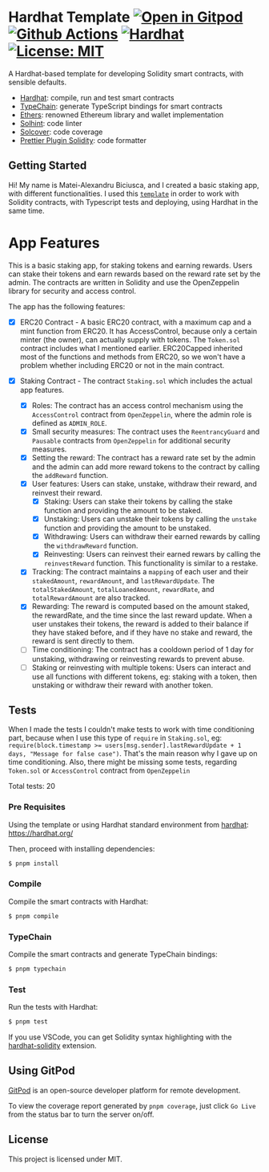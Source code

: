 # Hardhat Template [![Open in Gitpod][gitpod-badge]][gitpod] [![Github Actions][gha-badge]][gha] [![Hardhat][hardhat-badge]][hardhat] [![License: MIT][license-badge]][license]

[gitpod]: https://gitpod.io/#https://github.com/paulrberg/hardhat-template
[gitpod-badge]: https://img.shields.io/badge/Gitpod-Open%20in%20Gitpod-FFB45B?logo=gitpod
[gha]: https://github.com/paulrberg/hardhat-template/actions
[gha-badge]: https://github.com/paulrberg/hardhat-template/actions/workflows/ci.yml/badge.svg
[hardhat]: https://hardhat.org/
[hardhat-badge]: https://img.shields.io/badge/Built%20with-Hardhat-FFDB1C.svg
[license]: https://opensource.org/licenses/MIT
[license-badge]: https://img.shields.io/badge/License-MIT-blue.svg

A Hardhat-based template for developing Solidity smart contracts, with sensible defaults.

- [Hardhat](https://github.com/nomiclabs/hardhat): compile, run and test smart contracts
- [TypeChain](https://github.com/ethereum-ts/TypeChain): generate TypeScript bindings for smart contracts
- [Ethers](https://github.com/ethers-io/ethers.js/): renowned Ethereum library and wallet implementation
- [Solhint](https://github.com/protofire/solhint): code linter
- [Solcover](https://github.com/sc-forks/solidity-coverage): code coverage
- [Prettier Plugin Solidity](https://github.com/prettier-solidity/prettier-plugin-solidity): code formatter

## Getting Started

Hi! My name is Matei-Alexandru Biciusca, and I created a basic staking app, with different functionalities.
I used this [`template`](https://github.com/paulrberg/hardhat-template/generate) in order to work with Solidity contracts, with Typescript tests and deploying, using Hardhat in the same time.

# App Features
This is a basic staking app, for staking tokens and earning rewards. Users can stake their tokens and earn rewards based on the reward rate set by the admin. The contracts are written in Solidity and use the OpenZeppelin library for security and access control.

The app has the following features:

- [X] ERC20 Contract - A basic ERC20 contract, with a maximum cap and a mint function from ERC20. It has AccessControl, because only a certain minter (the owner), can actually supply with tokens. The ```Token.sol``` contract includes what I mentioned earlier. ERC20Capped inherited most of the functions and methods from ERC20, so we won't have a problem whether including ERC20 or not in the main contract.

- [X] Staking Contract -  The contract ```Staking.sol``` which includes the actual app features.
	- [X] Roles: The contract has an access control mechanism using the ```AccessControl``` contract from `OpenZeppelin`, where the admin role is defined as `ADMIN_ROLE`.
	- [X] Small security measures: The contract uses the `ReentrancyGuard` and `Pausable` contracts from `OpenZeppelin` for additional security measures.
	- [X] Setting the reward: The contract has a reward rate set by the admin and the admin can add more reward tokens to the contract by calling the `addReward` function.
	- [X] User features: Users can stake, unstake, withdraw their reward, and reinvest their reward.
		- [X] Staking: Users can stake their tokens by calling the stake function and providing the amount to be staked.
		- [X] Unstaking: Users can unstake their tokens by calling the `unstake` function and providing the amount to be unstaked.
		- [X] Withdrawing: Users can withdraw their earned rewards by calling the `withdrawReward` function.
		- [X] Reinvesting: Users can reinvest their earned rewars by calling the `reinvestReward` function. This functionality is similar to a restake.
	- [X] Tracking: The contract maintains a `mapping` of each user and their `stakedAmount`, `rewardAmount`, and `lastRewardUpdate`. The `totalStakedAmount`, `totalLoanedAmount`, `rewardRate`, and `totalRewardAmount` are also tracked.
	- [X] Rewarding: The reward is computed based on the amount staked, the rewardRate, and the time since the last reward update. When a user unstakes their tokens, the reward is added to their balance if they have staked before, and if they have no stake and reward, the reward is sent directly to them.
	- [ ] Time conditioning: The contract has a cooldown period of 1 day for unstaking, withdrawing or reinvesting rewards to prevent abuse.
	- [ ] Staking or reinvesting with multiple tokens: Users can interact and use all functions with different tokens, eg: staking with a token, then unstaking or withdraw their reward with another token.

## Tests
When I made the tests I couldn't make tests to work with time conditioning part, because when I use this type of `require` in `Staking.sol`, eg: `require(block.timestamp >= users[msg.sender].lastRewardUpdate + 1 days, "Message for false case")`. That's the main reason why I gave up on time conditioning.
Also, there might be missing some tests, regarding `Token.sol` or `AccessControl` contract from `OpenZeppelin`

Total tests: 20

### Pre Requisites

Using the template or using Hardhat standard environment from [hardhat]: https://hardhat.org/

Then, proceed with installing dependencies:

```sh
$ pnpm install
```

### Compile

Compile the smart contracts with Hardhat:

```sh
$ pnpm compile
```

### TypeChain

Compile the smart contracts and generate TypeChain bindings:

```sh
$ pnpm typechain
```

### Test

Run the tests with Hardhat:

```sh
$ pnpm test
```


If you use VSCode, you can get Solidity syntax highlighting with the
[hardhat-solidity](https://marketplace.visualstudio.com/items?itemName=NomicFoundation.hardhat-solidity) extension.

## Using GitPod

[GitPod](https://www.gitpod.io/) is an open-source developer platform for remote development.

To view the coverage report generated by `pnpm coverage`, just click `Go Live` from the status bar to turn the server
on/off.

## License

This project is licensed under MIT.
